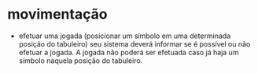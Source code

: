 

# movimentação

* efetuar uma jogada (posicionar um símbolo em uma
determinada posição do tabuleiro) seu sistema deverá
informar se é possível ou não efetuar a jogada. A jogada não
poderá ser efetuada caso já haja um símbolo naquela
posição do tabuleiro. 
